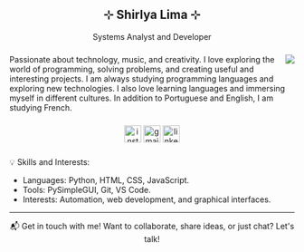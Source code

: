 <h2 align="center">⊹ Shirlya Lima ⊹</h2>

<p align="center">Systems Analyst and Developer </p> 

###
<a href="https://imgbb.com/"><img src="https://i.ibb.co/VVM5bDD/img-git.png"  align="right"></a>


Passionate about technology, music, and creativity. I love exploring the world of programming, solving problems, and creating useful and interesting projects.
I am always studying programming languages ​​and exploring new technologies.
I also love learning languages ​​and immersing myself in different cultures. In addition to Portuguese and English, I am studying French.

###
<div align="center">
  <a href="https://www.instagram.com/shirlya.lima/"><img src="https://img.shields.io/static/v1?message=Instagram&logo=instagram&label=&color=E4405F&logoColor=white&labelColor=&style=for-the-badge" height="30" alt="instagram logo"></a>
  <a href="mailto:shirlyalima.dev@gmail.com"><img src="https://img.shields.io/static/v1?message=Gmail&logo=gmail&label=&color=D14836&logoColor=white&labelColor=&style=for-the-badge" height="30" alt="gmail logo"></a>
  <a href="https://www.linkedin.com/in/shirlya"><img src="https://img.shields.io/static/v1?message=LinkedIn&logo=linkedin&label=&color=0077B5&logoColor=white&labelColor=&style=for-the-badge" height="30" alt="linkedin logo"></a>
</div>

###
💡 Skills and Interests:
* Languages: Python, HTML, CSS, JavaScript.
* Tools: PySimpleGUI, Git, VS Code.
* Interests: Automation, web development, and graphical interfaces.

---
<div align="center">
📬 Get in touch with me!
Want to collaborate, share ideas, or just chat? Let's talk!
</div>

